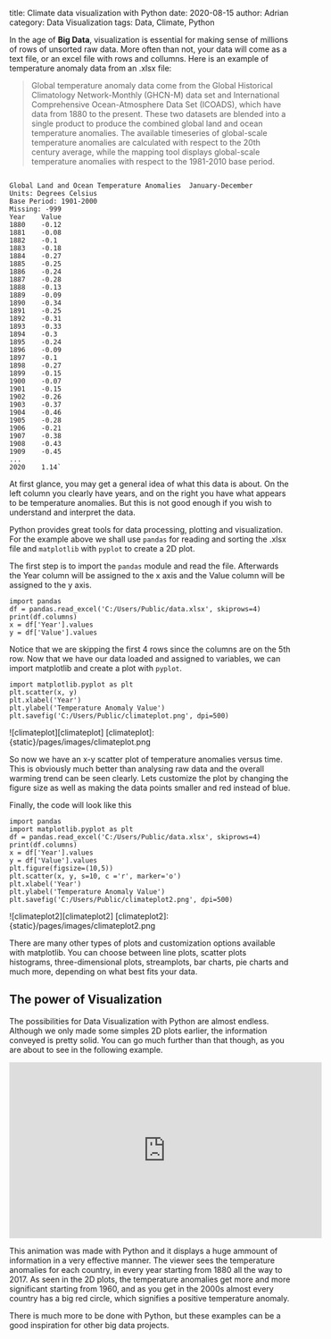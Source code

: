 title: Climate data visualization with Python
date: 2020-08-15
author: Adrian
category: Data Visualization
tags: Data, Climate, Python

In the age of **Big Data**, visualization is essential for making sense of millions of rows of unsorted raw data. More often than not, your data will come as a text file, or an excel file with rows and collumns. Here is an example of temperature anomaly data from an .xlsx file:

>Global temperature anomaly data come from the Global Historical Climatology Network-Monthly (GHCN-M) data set and International Comprehensive Ocean-Atmosphere Data Set (ICOADS), which have data from 1880 to the present. These two datasets are blended into a single product to produce the combined global land and ocean temperature anomalies. The available timeseries of global-scale temperature anomalies are calculated with respect to the 20th century average, while the mapping tool displays global-scale temperature anomalies with respect to the 1981-2010 base period.

```

Global Land and Ocean Temperature Anomalies	 January-December
Units: Degrees Celsius	
Base Period: 1901-2000	
Missing: -999	
Year	Value
1880	-0.12
1881	-0.08
1882	-0.1
1883	-0.18
1884	-0.27
1885	-0.25
1886	-0.24
1887	-0.28
1888	-0.13
1889	-0.09
1890	-0.34
1891	-0.25
1892	-0.31
1893	-0.33
1894	-0.3
1895	-0.24
1896	-0.09
1897	-0.1
1898	-0.27
1899	-0.15
1900	-0.07
1901	-0.15
1902	-0.26
1903	-0.37
1904	-0.46
1905	-0.28
1906	-0.21
1907	-0.38
1908	-0.43
1909	-0.45
...
2020    1.14`

```
At first glance, you may get a general idea of what this data is about. On the left column you clearly have years, and on the right you have what appears to be temperature anomalies. But this is not good enough if you wish to understand and interpret the data. 

Python provides great tools for data processing, plotting and visualization. For the example above we shall use `pandas` for reading and sorting the .xlsx file and `matplotlib` with `pyplot` to create a 2D plot.

The first step is to import the `pandas` module and read the file. Afterwards the Year column will be assigned to the x axis and the Value column will be assigned to the y axis.

```
import pandas
df = pandas.read_excel('C:/Users/Public/data.xlsx', skiprows=4)
print(df.columns)
x = df['Year'].values
y = df['Value'].values
```
Notice that we are skipping the first 4 rows since the columns are on the 5th row. Now that we have our data loaded and assigned to variables, we can import matplotlib and create a plot with `pyplot`.

```
import matplotlib.pyplot as plt
plt.scatter(x, y)
plt.xlabel('Year')
plt.ylabel('Temperature Anomaly Value')
plt.savefig('C:/Users/Public/climateplot.png', dpi=500)
```
![climateplot][climateplot]
[climateplot]: {static}/pages/images/climateplot.png

So now we have an x-y scatter plot of temperature anomalies versus time. This is obviously much better than analysing raw data and the overall warming trend can be seen clearly. Lets customize the plot by changing the figure size as well as making the data points smaller and red instead of blue.

Finally, the code will look like this

```
import pandas
import matplotlib.pyplot as plt
df = pandas.read_excel('C:/Users/Public/data.xlsx', skiprows=4)
print(df.columns)
x = df['Year'].values
y = df['Value'].values
plt.figure(figsize=(10,5))
plt.scatter(x, y, s=10, c ='r', marker='o')
plt.xlabel('Year')
plt.ylabel('Temperature Anomaly Value')
plt.savefig('C:/Users/Public/climateplot2.png', dpi=500)
```

![climateplot2][climateplot2]
[climateplot2]: {static}/pages/images/climateplot2.png

There are many other types of plots and customization options available with matplotlib. You can choose between line plots, scatter plots histograms, three-dimensional plots, streamplots, bar charts, pie charts and much more, depending on what best fits your data.

## The power of Visualization ##

The possibilities for Data Visualization with Python are almost endless. Although we only made some simples 2D plots earlier, the information conveyed is pretty solid. You can go much further than that though, as you are about to see in the following example. 

<iframe width="560" height="315" src="https://www.youtube.com/embed/7RygVNrKMs0" frameborder="0" allow="accelerometer; autoplay; encrypted-media; gyroscope; picture-in-picture" allowfullscreen></iframe>

This animation was made with Python and it displays a huge ammount of information in a very effective manner. The viewer sees the temperature anomalies for each country, in every year starting from 1880 all the way to 2017. As seen in the 2D plots, the temperature anomalies get more and more significant starting from 1960, and as you get in the 2000s almost every country has a big red circle, which signifies a positive temperature anomaly. 

There is much more to be done with Python, but these examples can be a good inspiration for other big data projects.